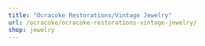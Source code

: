 ```yaml
---
title: "Ocracoke Restorations/Vintage Jewelry"
url: /ocracoke/ocracoke-restorations-vintage-jewelry/
shop: jewelry
---
```

